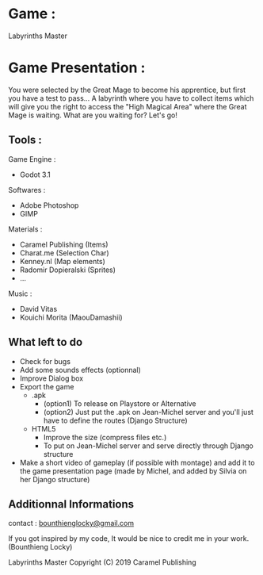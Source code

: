 # Game :

Labyrinths Master

# Game Presentation : 

You were selected by the Great Mage to become his apprentice, but first you have a test to pass...
A labyrinth where you have to collect items which will give you the right to access the "High Magical Area" where the Great Mage is waiting.
What are you waiting for? Let's go!


## Tools :

Game Engine :
- Godot 3.1

Softwares :

- Adobe Photoshop
- GIMP

Materials : 

- Caramel Publishing (Items)
- Charat.me (Selection Char)
- Kenney.nl (Map elements)
- Radomir Dopieralski (Sprites)
- ...


Music : 

- David Vitas 
- Kouichi Morita (MaouDamashii)


## What left to do

* Check for bugs
* Add some sounds effects (optionnal)
* Improve Dialog box
* Export the game
    * .apk 
      * (option1) To release on Playstore or Alternative
      * (option2) Just put the .apk on Jean-Michel server and you'll just have to define the routes (Django Structure)
    * HTML5
      * Improve the size (compress files etc.)
      * To put on Jean-Michel server and serve directly through Django structure
* Make a short video of gameplay (if possible with montage) and add it to the game presentation page (made by Michel, and added by Silvia on her Django structure)

      
        

 
## Additionnal Informations


contact : bounthienglocky@gmail.com


If you got inspired by my code, It would be nice to credit me in your work. (Bounthieng Locky)


Labyrinths Master Copyright (C) 2019 Caramel Publishing

